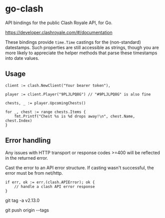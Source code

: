 # go-clash

API bindings for the public Clash Royale API, for Go.

https://developer.clashroyale.com/#/documentation

These bindings provide `time.Time` castings for the (non-standard) datestamps. Such properties are still accessible as strings,
though you are more likely to appreciate the helper methods that parse these timestamps into date values.

## Usage

```
client := clash.NewClient("Your bearer token"),

player := client.Player("9PLJLPQ8G") // "#9PLJLPQ8G" is also fine

chests, _ := player.UpcomingChests()

for _, chest := range chests.Items {
    fmt.Printf("Chest %s is %d drops away!\n", chest.Name, chest.Index)
}
```

## Error handling

Any issues with HTTP transport or response codes >=400 will be reflected in the returned error.

Cast the error to an API error structure. If casting wasn't successful, the error must be from net/http.

```
if err, ok := err.(clash.APIError); ok {
    // handle a clash API error response
}
```

git tag -a v2.13.0

git push origin --tags
